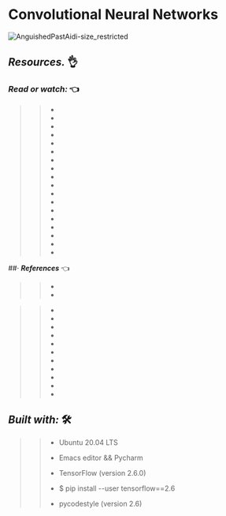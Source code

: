 # Convolutional Neural Networks

![AnguishedPastAidi-size_restricted](https://user-images.githubusercontent.com/85587286/191126289-25149b7c-1e59-4968-80c6-44fe92f86c56.gif)


## **_Resources._** 👌 

 

### **_Read or watch:_**  👈


>> * []()
>> * []()
>> * []()
>> * []() 
>> * []()
>> * []()
>> * []()
>> * []()
>> * []()
>> * []()
>> * []()
>> * []()
>> * []()
>> * []()
>> * []()
>> * []()
>> * []()
>> * []()

##· **_References_**  👈

>> * []()
>> * []()

>> * []()
>> * []()
>> * []()
>> * []()
>> * []()
>> * []()
>> * []()
>> * []()
>> * []()
>> * []()
>> * []()

## **_Built with:_** 🛠️

>> * Ubuntu 20.04 LTS
>> 
>> * Emacs editor && Pycharm
>> 
>> * TensorFlow (version 2.6.0) 
>> 
>> * $ pip install --user tensorflow==2.6
>> 
>> * pycodestyle (version 2.6)
